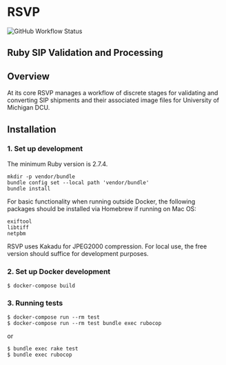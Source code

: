 # RSVP
![GitHub Workflow Status](https://img.shields.io/github/workflow/status/mlibrary/rsvp/Run%20CI)
## Ruby SIP Validation and Processing

## Overview

At its core RSVP manages a workflow of discrete stages for validating and
converting SIP shipments and their associated image files for
University of Michigan DCU.

## Installation

### 1. Set up development

The minimum Ruby version is 2.7.4.

```
mkdir -p vendor/bundle
bundle config set --local path 'vendor/bundle'
bundle install
```

For basic functionality when running outside Docker, the following packages
should be installed via Homebrew if running on Mac OS:
```
exiftool
libtiff
netpbm
```

RSVP uses Kakadu for JPEG2000 compression. For local use, the free version
should suffice for development purposes.


### 2. Set up Docker development

```
$ docker-compose build
```

### 3. Running tests

```
$ docker-compose run --rm test
$ docker-compose run --rm test bundle exec rubocop
```

or

```
$ bundle exec rake test
$ bundle exec rubocop
```
